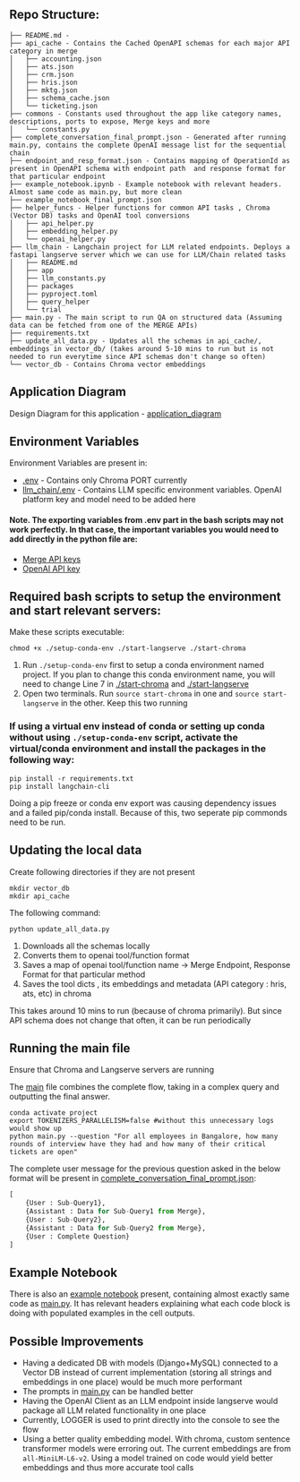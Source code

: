 ## Repo Structure:

```
├── README.md - 
├── api_cache - Contains the Cached OpenAPI schemas for each major API category in merge 
│   ├── accounting.json
│   ├── ats.json
│   ├── crm.json
│   ├── hris.json
│   ├── mktg.json
│   ├── schema_cache.json
│   └── ticketing.json
├── commons - Constants used throughout the app like category names, descriptions, ports to expose, Merge keys and more
│   └── constants.py
├── complete_conversation_final_prompt.json - Generated after running main.py, contains the complete OpenAI message list for the sequential chain
├── endpoint_and_resp_format.json - Contains mapping of OperationId as present in OpenAPI schema with endpoint path  and response format for that particular endpoint
├── example_notebook.ipynb - Example notebook with relevant headers. Almost same code as main.py, but more clean
├── example_notebook_final_prompt.json
├── helper_funcs - Helper functions for common API tasks , Chroma (Vector DB) tasks and OpenAI tool conversions
│   ├── api_helper.py
│   ├── embedding_helper.py
│   └── openai_helper.py
├── llm_chain - Langchain project for LLM related endpoints. Deploys a fastapi langserve server which we can use for LLM/Chain related tasks
│   ├── README.md
│   ├── app
│   ├── llm_constants.py
│   ├── packages
│   ├── pyproject.toml
│   ├── query_helper
│   └── trial
├── main.py - The main script to run QA on structured data (Assuming data can be fetched from one of the MERGE APIs)
├── requirements.txt
├── update_all_data.py - Updates all the schemas in api_cache/, embeddings in vector_db/ (takes around 5-10 mins to run but is not needed to run everytime since API schemas don't change so often)
└── vector_db - Contains Chroma vector embeddings
```
## Application Diagram

Design Diagram for this application - [application_diagram](application_diagram.pdf) 


## Environment Variables

Environment Variables are present in:
- [.env](.env) - Contains only Chroma PORT currently
- [llm_chain/.env](llm_chain/.env) - Contains LLM specific environment variables. OpenAI platform key and model need to be added here

#### Note. The exporting variables from .env part in the bash scripts may not work perfectly. In that case, the important variables you would need to add directly in the python file are:
- [Merge API keys](commons/constants.py#L26-27)
- [OpenAI API key](./llm_chain/llm_config.py#L14)

## Required bash scripts to setup the environment and start relevant servers:

Make these scripts executable:
```
chmod +x ./setup-conda-env ./start-langserve ./start-chroma
```

1. Run `./setup-conda-env` first to setup a conda environment named project. If you plan to change this conda environment name, you will need to change Line 7 in [./start-chroma](./start-chroma#L7) and [./start-langserve](./start-langserve#L7)
2. Open two terminals. Run `source start-chroma` in one and `source start-langserve` in the other. Keep this two running

### If using a virtual env instead of conda or setting up conda without using `./setup-conda-env` script, activate the virtual/conda environment and install the packages in the following way:
```
pip install -r requirements.txt
pip install langchain-cli
```

Doing a pip freeze or conda env export was causing dependency issues and a failed pip/conda install. Because of this, two seperate pip commonds need to be run.

## Updating the local data
Create following directories if they are not present
```
mkdir vector_db
mkdir api_cache
```

The following command:
```
python update_all_data.py
```
1. Downloads all the schemas locally
2. Converts them to openai tool/function format
3. Saves a map of openai tool/function name -> Merge Endpoint, Response Format for that particular method
4. Saves the tool dicts , its embeddings and metadata (API category : hris, ats, etc) in chroma

This takes around 10 mins to run (because of chroma primarily). But since API schema does not change that often, it can be run periodically

## Running the main file
Ensure that Chroma and Langserve servers are running

The [main](main.py) file combines the complete flow, taking in a complex query and outputting the final answer. 

```
conda activate project
export TOKENIZERS_PARALLELISM=false #without this unnecessary logs would show up
python main.py --question "For all employees in Bangalore, how many rounds of interview have they had and how many of their critical tickets are open"
```

The complete user message for the previous question asked in the below format will be present in [complete_conversation_final_prompt.json](complete_conversation_final_prompt.json):
```python
[
    {User : Sub-Query1},
    {Assistant : Data for Sub-Query1 from Merge},
    {User : Sub-Query2},
    {Assistant : Data for Sub-Query2 from Merge},
    {User : Complete Question}
]
```

## Example Notebook
There is also an [example notebook](example_notebook.ipynb) present, containing almost exactly same code as [main.py](main.py). It has relevant headers explaining what each code block is doing with populated examples in the cell outputs.


## Possible Improvements

- Having a dedicated DB with models (Django+MySQL) connected to a Vector DB instead of current implementation (storing all strings and embeddings in one place) would be much more performant
- The prompts in [main.py](main.py) can be handled better
- Having the OpenAI Client as an LLM endpoint inside langserve would package all LLM related functionality in one place
- Currently, LOGGER is used to print directly into the console to see the flow
- Using a better quality embedding model. With chroma, custom sentence transformer models were erroring out. The current embeddings are from `all-MiniLM-L6-v2`. Using a model trained on code would yield better embeddings and thus more accurate tool calls
